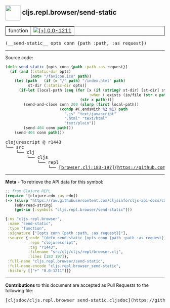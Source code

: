 ## <img width="48px" valign="middle" src="http://i.imgur.com/Hi20huC.png"> cljs.repl.browser/send-static

 <table border="1">
<tr>

<td>function</td>
<td><a href="https://github.com/cljsinfo/cljs-api-docs/tree/0.0-1211"><img valign="middle" alt="[+] 0.0-1211" src="https://img.shields.io/badge/+-0.0--1211-lightgrey.svg"></a> </td>
</tr>
</table>

 <samp>
(__send-static__ opts conn {path :path, :as request})<br>
</samp>

---





Source code:

```clj
(defn send-static [opts conn {path :path :as request}]
  (if (and (:static-dir opts)
           (not= "/favicon.ico" path))
    (let [path   (if (= "/" path) "/index.html" path)
          st-dir (:static-dir opts)]
      (if-let [local-path (seq (for [x (if (string? st-dir) [st-dir] st-dir)
                                     :when (.exists (io/file (str x path)))]
                                 (str x path)))]
        (send-and-close conn 200 (slurp (first local-path))
                        (condp #(.endsWith %2 %1) path
                          ".js" "text/javascript"
                          ".html" "text/html"
                          "text/plain"))
        (send-404 conn path)))
    (send-404 conn path)))
```

 <pre>
clojurescript @ r1443
└── src
    └── clj
        └── cljs
            └── repl
                └── <ins>[browser.clj:183-197](https://github.com/clojure/clojurescript/blob/r1443/src/clj/cljs/repl/browser.clj#L183-L197)</ins>
</pre>


---

__Meta__ - To retrieve the API data for this symbol:

```clj
;; from Clojure REPL
(require '[clojure.edn :as edn])
(-> (slurp "https://raw.githubusercontent.com/cljsinfo/cljs-api-docs/catalog/cljs-api.edn")
    (edn/read-string)
    (get-in [:symbols "cljs.repl.browser/send-static"]))
```

```clj
{:ns "cljs.repl.browser",
 :name "send-static",
 :type "function",
 :signature ["[opts conn {path :path, :as request}]"],
 :source {:code "(defn send-static [opts conn {path :path :as request}]\n  (if (and (:static-dir opts)\n           (not= \"/favicon.ico\" path))\n    (let [path   (if (= \"/\" path) \"/index.html\" path)\n          st-dir (:static-dir opts)]\n      (if-let [local-path (seq (for [x (if (string? st-dir) [st-dir] st-dir)\n                                     :when (.exists (io/file (str x path)))]\n                                 (str x path)))]\n        (send-and-close conn 200 (slurp (first local-path))\n                        (condp #(.endsWith %2 %1) path\n                          \".js\" \"text/javascript\"\n                          \".html\" \"text/html\"\n                          \"text/plain\"))\n        (send-404 conn path)))\n    (send-404 conn path)))",
          :repo "clojurescript",
          :tag "r1443",
          :filename "src/clj/cljs/repl/browser.clj",
          :lines [183 197]},
 :full-name "cljs.repl.browser/send-static",
 :full-name-encode "cljs.repl.browser_send-static",
 :history [["+" "0.0-1211"]]}

```

---

__Contributions__ to this document are accepted as Pull Requests to the following file:

 <pre>
[cljsdoc/cljs.repl.browser_send-static.cljsdoc](https://github.com/cljsinfo/cljs-api-docs/blob/master/cljsdoc/cljs.repl.browser_send-static.cljsdoc)
</pre>

